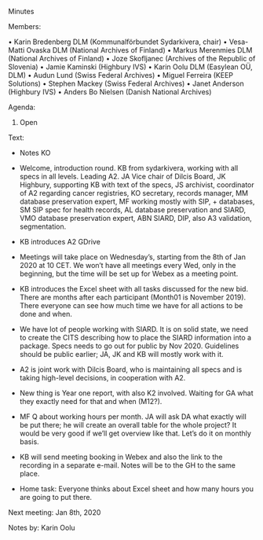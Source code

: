 Minutes

Members: 

•	Karin Bredenberg DLM (Kommunalförbundet Sydarkivera, chair)
•	Vesa-Matti Ovaska DLM (National Archives of Finland)
•	Markus Merenmies DLM (National Archives of Finland)
•	Joze Skofljanec (Archives of the Republic of Slovenia)
•	Jamie Kaminski (Highbury IVS)
•	Karin Oolu DLM (Easylean OÜ, DLM)
•	Audun Lund (Swiss Federal Archives)
•	Miguel Ferreira (KEEP Solutions)
•	Stephen Mackey (Swiss Federal Archives)
•	Janet Anderson (Highbury IVS)
•	Anders Bo Nielsen (Danish National Archives)

Agenda:
1.	Open 

Text:

- Notes KO
- Welcome, introduction round. KB from sydarkivera, working with all specs in all levels. Leading A2. JA Vice chair of Dilcis Board, JK Highbury, supporting KB with text of the specs, JS archivist, coordinator of A2 regarding cancer registries, KO secretary, records manager, MM database preservation expert, MF working mostly with SIP, + databases, SM SIP spec for health records, AL database preservation and SIARD, VMO database preservation expert, ABN SIARD, DIP, also A3 validation, segmentation.

- KB introduces A2 GDrive

- Meetings will take place on Wednesday’s, starting from the 8th of Jan 2020 at 10 CET. We won’t have all meetings every Wed, only in the beginning, but the time will be set up for Webex as a meeting point. 

- KB introduces the Excel sheet with all tasks discussed for the new bid. There are months after each participant (Month01 is November 2019). There everyone can see how much time we have for all actions to be done and when. 

- We have lot of people working with SIARD. It is on solid state, we need to create the CITS describing how to place the SIARD information into a package. Specs needs to go out for public by Nov 2020. Guidelines should be public earlier; JA, JK and KB will mostly work with it. 

- A2 is joint work with Dilcis Board, who is maintaining all specs and is taking high-level decisions, in cooperation with A2. 

- New thing is Year one report, with also K2 involved. Waiting for GA what they exactly need for that and when (M12?). 
- MF Q about working hours per month. JA will ask DA what exactly will be put there; he will create an overall table for the whole project? It would be very good if we’ll get overview like that. Let’s do it on monthly basis. 

- KB will send meeting booking in Webex and also the link to the recording in a separate e-mail. Notes will be to the GH to the same place. 

- Home task: Everyone thinks about Excel sheet and how many hours you are going to put there. 

Next meeting: Jan 8th, 2020

Notes by: Karin Oolu
